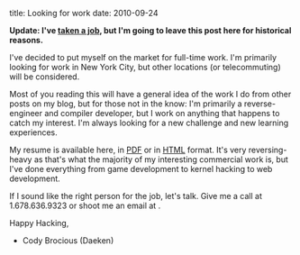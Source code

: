 title: Looking for work
date: 2010-09-24

**Update: I've [taken a job][1], but I'm going to leave this post here for historical reasons.**

 [1]: http://daeken.com/new-job

I've decided to put myself on the market for full-time work. I'm primarily looking for work in New York City, but other locations (or telecommuting) will be considered.

Most of you reading this will have a general idea of the work I do from other posts on my blog, but for those not in the know: I'm primarily a reverse-engineer and compiler developer, but I work on anything that happens to catch my interest. I'm always looking for a new challenge and new learning experiences.

My resume is available here, in [PDF][2] or in [HTML][3] format. It's very reversing-heavy as that's what the majority of my interesting commercial work is, but I've done everything from game development to kernel hacking to web development.

 [2]: http://daeken.github.com/CV.pdf
 [3]: http://daeken.github.com/CV.html

If I sound like the right person for the job, let's talk. Give me a call at 1.678.636.9323 or shoot me an email at .

Happy Hacking,   
- Cody Brocious (Daeken)
